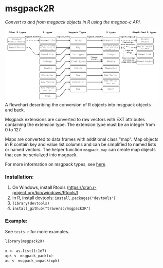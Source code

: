 # msgpack2R
*Convert to and from msgpack objects in R using the msgpac-c API.*

![flowchart](msgpack_flowchart_small.png "Conversion flowchart")
A flowchart describing the conversion of R objects into msgpack objects and back.  

Msgpack extensions are converted to raw vectors with EXT attributes containing the extension type.  The extension type must be an integer from 0 to 127.  

Maps are converted to data.frames with additional class "map".  Map objects in R contain key and value list columns and can be simplified to named lists or named vectors.  The helper function `msgpack_map` can create map objects that can be serialized into msgpack.  

For more information on msgpack types, see [here](https://github.com/msgpack/msgpack/blob/master/spec.md).  

### Installation:
1. On Windows, install Rtools (https://cran.r-project.org/bin/windows/Rtools/)
2. In R, install devtools: `install.packages("devtools")`
3. `library(devtools)`
4. `install_github("traversc/msgpack2R")`

### Example:
See `tests.r` for more examples.  
```
library(msgpack2R)

x <- as.list(1:1e7)
xpk <- msgpack_pack(x)
xu <- msgpack_unpack(xpk)
```
